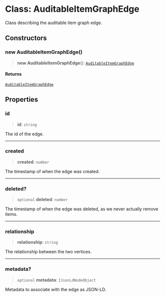 # Class: AuditableItemGraphEdge

Class describing the auditable item graph edge.

## Constructors

### new AuditableItemGraphEdge()

> **new AuditableItemGraphEdge**(): [`AuditableItemGraphEdge`](AuditableItemGraphEdge.md)

#### Returns

[`AuditableItemGraphEdge`](AuditableItemGraphEdge.md)

## Properties

### id

> **id**: `string`

The id of the edge.

***

### created

> **created**: `number`

The timestamp of when the edge was created.

***

### deleted?

> `optional` **deleted**: `number`

The timestamp of when the edge was deleted, as we never actually remove items.

***

### relationship

> **relationship**: `string`

The relationship between the two vertices.

***

### metadata?

> `optional` **metadata**: `IJsonLdNodeObject`

Metadata to associate with the edge as JSON-LD.
